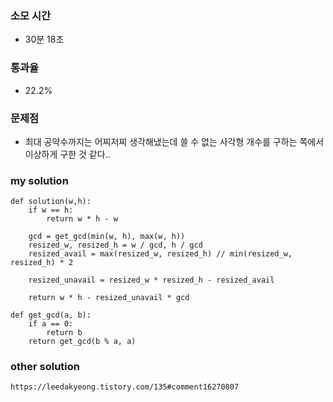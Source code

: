 ### 소모 시간
- 30분 18초

### 통과율
- 22.2%

### 문제점
- 최대 공약수까지는 어찌저찌 생각해냈는데 쓸 수 없는 사각형 개수를 구하는 쪽에서 이상하게 구한 것 같다..

### my solution
```
def solution(w,h):
    if w == h:
        return w * h - w
    
    gcd = get_gcd(min(w, h), max(w, h))
    resized_w, resized_h = w / gcd, h / gcd
    resized_avail = max(resized_w, resized_h) // min(resized_w, resized_h) * 2
    
    resized_unavail = resized_w * resized_h - resized_avail
    
    return w * h - resized_unavail * gcd

def get_gcd(a, b):
    if a == 0:
        return b
    return get_gcd(b % a, a)
```

### other solution
```
https://leedakyeong.tistory.com/135#comment16270807
```